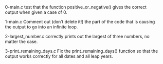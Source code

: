 0-main.c		test that the function positive_or_negative() gives the correct output when given a case of 0.

1-main.c		Comment out (don’t delete it!) the part of the code that is causing the output to go into an infinite loop.

2-largest_number.c	correctly prints out the largest of three numbers, no matter the case.

3-print_remaining_days.c	Fix the print_remaining_days() function so that the output works correctly for all dates and all leap years.

